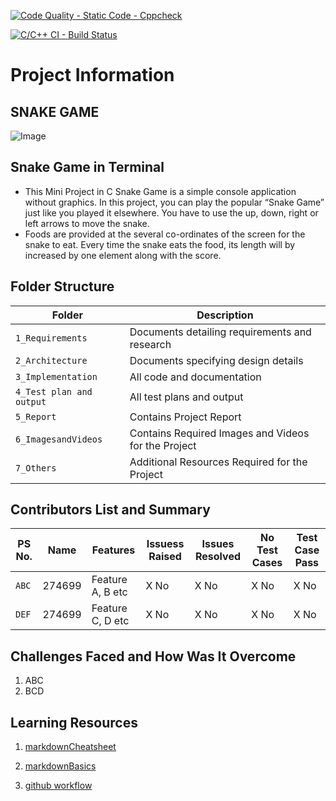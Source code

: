[![Code Quality - Static Code - Cppcheck](https://github.com/274699/MiniProject_Template/actions/workflows/cppcheck.yml/badge.svg)](https://github.com/274699/MiniProject_Template/actions/workflows/cppcheck.yml)

[![C/C++ CI - Build Status](https://github.com/274699/MiniProject_LTTS/actions/workflows/c-cpp.yml/badge.svg)](https://github.com/274699/MiniProject_LTTS/actions/workflows/c-cpp.yml)
# Project Information
## **SNAKE GAME**

![Image](https://github.com/274699/MiniProject_Template/blob/e16e983d78a25a415b749a1fb569b5d0ea04d3ae/MiniProject_C/6_ImagesAndVideos/front_page.png)

## Snake Game in Terminal
* This Mini Project in C Snake Game is a simple console application without graphics. In this project, you can play the popular “Snake Game” just like you played it elsewhere. You have to use the up, down, right or left arrows to move the snake.
* Foods are provided at the several co-ordinates of the screen for the snake to eat. Every time the snake eats the food, its length will by increased by one element along with the score. 


## Folder Structure

Folder             | Description
-------------------| -----------------------------------------
`1_Requirements`   | Documents detailing requirements and research
`2_Architecture`         | Documents specifying design details
`3_Implementation` | All code and documentation
`4_Test plan and output` | All test plans and output
`5_Report`      | Contains Project Report
`6_ImagesandVideos`| Contains Required Images and Videos for the Project
`7_Others` | Additional Resources Required for the Project

## Contributors List and Summary

PS No. |  Name   |    Features    | Issuess Raised |Issues Resolved|No Test Cases|Test Case Pass
-------|---------|----------------|----------------|---------------|-------------|--------------
`ABC` | 274699 | Feature A, B etc    | X No     | X No   |X No   |X No
`DEF` | 274699 | Feature C, D etc    | X No     | X No   |X No   |X No

## Challenges Faced and How Was It Overcome

1. ABC
2. BCD

## Learning Resources

1. [markdownCheatsheet](https://github.com/adam-p/markdown-here/wiki/Markdown-Cheatsheet)

2. [markdownBasics](https://guides.github.com/features/mastering-markdown/)

3. [github workflow](https://docs.github.com/en/actions/learn-github-action)

 

